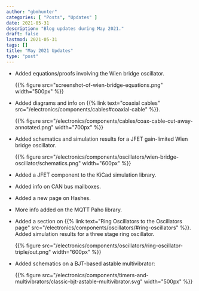 ```yaml
---
author: "gbmhunter"
categories: [ "Posts", "Updates" ]
date: 2021-05-31
description: "Blog updates during May 2021."
draft: false
lastmod: 2021-05-31
tags: []
title: "May 2021 Updates"
type: "post"
---
```


* Added equations/proofs involving the Wien bridge oscillator.

    {{% figure src="screenshot-of-wien-bridge-equations.png" width="500px" %}}

* Added diagrams and info on {{% link text="coaxial cables" src="/electronics/components/cables#coaxial-cable" %}}.

    {{% figure src="/electronics/components/cables/coax-cable-cut-away-annotated.png" width="700px" %}}

* Added schematics and simulation results for a JFET gain-limited Wien bridge oscillator.

    {{% figure src="/electronics/components/oscillators/wien-bridge-oscillator/schematics.png" width="600px" %}}

* Added a JFET component to the KiCad simulation library.

* Added info on CAN bus mailboxes.

* Added a new page on Hashes.

* More info added on the MQTT Paho library.

* Added a section on {{% link text="Ring Oscillators to the Oscillators page" src="/electronics/components/oscillators/#ring-oscillators" %}}. Added simulation results for a three stage ring oscillator.

    {{% figure src="/electronics/components/oscillators/ring-oscillator-triple/out.png" width="600px" %}}

* Added schematics on a BJT-based astable multivibrator:

    {{% figure src="/electronics/components/timers-and-multivibrators/classic-bjt-astable-multivibrator.svg" width="500px" %}}